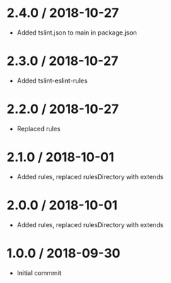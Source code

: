 # 2.4.0 / 2018-10-27

- Added tslint.json to main in package.json

# 2.3.0 / 2018-10-27

- Added tslint-eslint-rules

# 2.2.0 / 2018-10-27

- Replaced rules

# 2.1.0 / 2018-10-01

- Added rules, replaced rulesDirectory with extends

# 2.0.0 / 2018-10-01

- Added rules, replaced rulesDirectory with extends

# 1.0.0 / 2018-09-30

- Initial commmit

